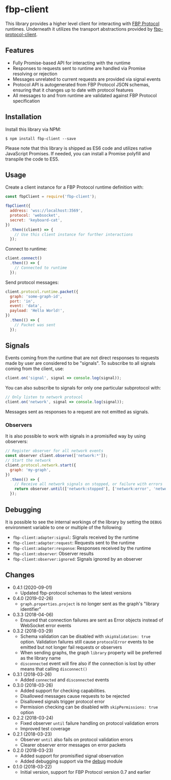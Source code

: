 fbp-client
==========

This library provides a higher level client for interacting with [FBP Protocol](http://flowbased.github.io/fbp-protocol/) runtimes. Underneath it utilizes the transport abstractions provided by [fbp-protocol-client](https://github.com/flowbased/fbp-protocol-client).

## Features

* Fully Promise-based API for interacting with the runtime
* Responses to requests sent to runtime are handled via Promise resolving or rejection
* Messages unrelated to current requests are provided via signal events
* Protocol API is autogenerated from FBP Protocol JSON schemas, ensuring that it changes up to date with protocol features
* All messages to and from runtime are validated against FBP Protocol specification

## Installation

Install this library via NPM:

```shell
$ npm install fbp-client --save
```

Please note that this library is shipped as ES6 code and utilizes native JavaScript Promises. If needed, you can install a Promise polyfill and transpile the code to ES5.

## Usage

Create a client instance for a FBP Protocol runtime definition with:

```javascript
const fbpClient = require('fbp-client');

fbpClient({
  address: 'wss://localhost:3569',
  protocol: 'websocket',
  secret: 'keyboard-cat',
})
  .then((client) => {
    // Use this client instance for further interactions
  });
```

Connect to runtime:

```javascript
client.connect()
  .then(() => {
    // Connected to runtime
  });
```

Send protocol messages:

```javascript
client.protocol.runtime.packet({
  graph: 'some-graph-id',
  port: 'in',
  event: 'data',
  payload: 'Hello World!',
})
  .then(() => {
    // Packet was sent
  });
```

## Signals

Events coming from the runtime that are not direct responses to requests made by user are considered to be "signals". To subscribe to all signals coming from the client, use:

```javascript
client.on('signal', signal => console.log(signal));
```

You can also subscribe to signals for only one particular subprotocol with:

```javascript
// Only listen to network protocol
client.on('network', signal => console.log(signal));
```

Messages sent as responses to a request are not emitted as signals.

### Observers

It is also possible to work with signals in a promisifed way by using observers:

```javascript
// Register observer for all network events
const observer client.observe(['network:*']);
// Start the network
client.protocol.network.start({
  graph: 'my-graph',
})
  .then(() => {
    // Receive all network signals on stopped, or failure with errors
    return observer.until(['network:stopped'], ['network:error', 'network:processerror']);
  });
```

## Debugging

It is possible to see the internal workings of the library by setting the `DEBUG` environment variable to one or multiple of the following:

* `fbp-client:adapter:signal`: Signals received by the runtime
* `fbp-client:adapter:request`: Requests sent to the runtime
* `fbp-client:adapter:response`: Responses received by the runtime
* `fbp-client:observer`: Observer results
* `fbp-client:observer:ignored`: Signals ignored by an observer

## Changes

* 0.4.1 (2020-09-01)
  - Updated fbp-protocol schemas to the latest versions
* 0.4.0 (2019-02-26)
  - `graph.properties.project` is no longer sent as the graph's "library identifier"
* 0.3.3 (2018-04-06)
  - Ensured that connection failures are sent as Error objects instead of WebSocket error events
* 0.3.2 (2018-03-29)
  - Schema validation can be disabled with `skipValidation: true` option. Validation failures still cause `protocolError` events to be emitted but not longer fail requests or observers
  - When sending graphs, the graph `library` property will be preferred as the library name
  - `disconnected` event will fire also if the connection is lost by other means that calling `disconnect()`
* 0.3.1 (2018-03-26)
  - Added `connected` and `disconnected` events
* 0.3.0 (2018-03-26)
  - Added support for checking capabilities.
  - Disallowed messages cause requests to be rejected
  - Disallowed signals trigger protocol error
  - Permission checking can be disabled with `skipPermissions: true` option
* 0.2.2 (2018-03-24)
  - Fixed observer `until` failure handling on protocol validation errors
  - Improved test coverage
* 0.2.1 (2018-03-23)
  - Observer `until` also fails on protocol validation errors
  - Clearer observer error messages on error packets
* 0.2.0 (2018-03-23)
  - Added support for promisified signal observation
  - Added debugging support via the [debug](https://www.npmjs.com/package/debug) module
* 0.1.0 (2018-03-22)
  - Initial version, support for FBP Protocol version 0.7 and earlier
